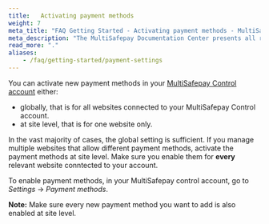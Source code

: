 ```yaml
---
title:   Activating payment methods
weight: 7
meta_title: "FAQ Getting Started - Activating payment methods - MultiSafepay Docs"
meta_description: "The MultiSafepay Documentation Center presents all relevant information about our Plugins and API. You can also find support pages for payment methods, tools and general questions as well as the contact details of our Support and Integration Teams."
read_more: "."
aliases:
    - /faq/getting-started/payment-settings
---
```


You can activate new payment methods in your [MultiSafepay Control account](https://merchant.multisafepay.com) either: 

* globally, that is for all websites connected to your MultiSafepay Control account.
* at site level, that is for one website only.  

In the vast majority of cases, the global setting is sufficient. If you manage multiple websites that allow different payment methods, activate the payment methods at site level. Make sure you enable them for **every** relevant website conntected to your account. 

To enable payment methods, in your MultiSafepay control account, go to _Settings_ → _Payment methods_.

**Note:** Make sure every new payment method you want to add is also enabled at site level.
